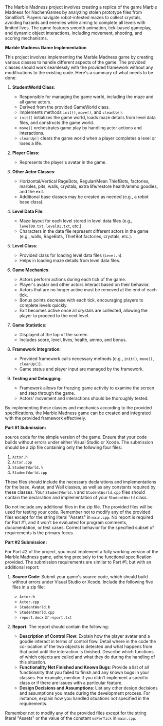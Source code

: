 The Marble Madness project involves creating a replica of the game Marble Madness for NachenGames by analyzing stolen prototype files from SmallSoft. Players navigate robot-infested mazes to collect crystals, avoiding hazards and enemies while aiming to complete all levels with limited lives. The game features smooth animation, tick-based gameplay, and dynamic object interactions, including movement, shooting, and scoring mechanisms.


**Marble Madness Game Implementation**

This project involves implementing the Marble Madness game by creating various classes to handle different aspects of the game. The provided classes should work seamlessly with the provided framework without any modifications to the existing code. Here's a summary of what needs to be done:

1. **StudentWorld Class**:
   - Responsible for managing the game world, including the maze and all game actors.
   - Derived from the provided GameWorld class.
   - Implements methods `init()`, `move()`, and `cleanUp()`.
   - `init()` initializes the game world, loads maze details from level data files, and constructs the game world.
   - `move()` orchestrates game play by handling actor actions and interactions.
   - `cleanUp()` clears the game world when a player completes a level or loses a life.

2. **Player Class**:
   - Represents the player's avatar in the game.

3. **Other Actor Classes**:
   - Horizontal/Vertical RageBots, Regular/Mean ThiefBots, factories, marbles, pits, walls, crystals, extra life/restore health/ammo goodies, and the exit.
   - Additional base classes may be created as needed (e.g., a robot base class).

4. **Level Data File**:
   - Maze layout for each level stored in level data files (e.g., `level00.txt`, `level01.txt`, etc.).
   - Characters in the data file represent different actors in the game (e.g., walls, RageBots, ThiefBot factories, crystals, etc.).

5. **Level Class**:
   - Provided class for loading level data files (`Level.h`).
   - Helps in loading maze details from level data files.

6. **Game Mechanics**:
   - Actors perform actions during each tick of the game.
   - Player's avatar and other actors interact based on their behavior.
   - Actors that are no longer active must be removed at the end of each tick.
   - Bonus points decrease with each tick, encouraging players to complete levels quickly.
   - Exit becomes active once all crystals are collected, allowing the player to proceed to the next level.

7. **Game Statistics**:
   - Displayed at the top of the screen.
   - Includes score, level, lives, health, ammo, and bonus.

8. **Framework Integration**:
   - Provided framework calls necessary methods (e.g., `init()`, `move()`, `cleanUp()`).
   - Game status and player input are managed by the framework.

9. **Testing and Debugging**:
   - Framework allows for freezing game activity to examine the screen and step through the game.
   - Actors' movement and interactions should be thoroughly tested.

By implementing these classes and mechanics according to the provided specifications, the Marble Madness game can be created and integrated with the provided framework effectively.

**Part #1 Submission:**

source code for the simple version of the game. Ensure that your code builds without errors under either Visual Studio or Xcode. The submission should be a zip file containing only the following four files:

1. `Actor.h`
2. `Actor.cpp`
3. `StudentWorld.h`
4. `StudentWorld.cpp`

These files should include the necessary declarations and implementations for the base, Avatar, and Wall classes, as well as any constants required by these classes. Your `StudentWorld.h` and `StudentWorld.cpp` files should contain the declaration and implementation of your `StudentWorld` class.

Do not include any additional files in the zip file. The provided files will be used for testing your code. Remember not to modify any of the provided files except for the string literal "Assets" in `main.cpp`. No report is required for Part #1, and it won't be evaluated for program comments, documentation, or test cases. Correct behavior for the specified subset of requirements is the primary focus.

**Part #2 Submission:**

For Part #2 of the project, you must implement a fully working version of the Marble Madness game, adhering precisely to the functional specification provided. The submission requirements are similar to Part #1, but with an additional report:

1. **Source Code**: Submit your game's source code, which should build without errors under Visual Studio or Xcode. Include the following five files in a zip file:
   - `Actor.h`
   - `Actor.cpp`
   - `StudentWorld.h`
   - `StudentWorld.cpp`
   - `report.docx` or `report.txt`

2. **Report**: The report should contain the following:
   - **Description of Control Flow**: Explain how the player avatar and a goodie interact in terms of control flow. Detail where in the code the co-location of the two objects is detected and what happens from that point until the interaction is finished. Describe which functions of which objects are called and what they do during the handling of this situation.
   - **Functionality Not Finished and Known Bugs**: Provide a list of all functionality that you failed to finish and any known bugs in your classes. For example, mention if you didn't implement a specific class or if there are issues with a particular feature.
   - **Design Decisions and Assumptions**: List any other design decisions and assumptions you made during the development process. For instance, explain how you handled situations not specified in the requirements.

Remember not to modify any of the provided files except for the string literal "Assets" or the value of the constant `msPerTick` in `main.cpp`.
